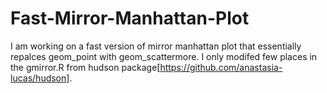 # Fast-Mirror-Manhattan-Plot

I am working on a fast version of mirror manhattan plot that essentially repalces geom_point with geom_scattermore. I only modifed few places in the gmirror.R from hudson package[https://github.com/anastasia-lucas/hudson].
